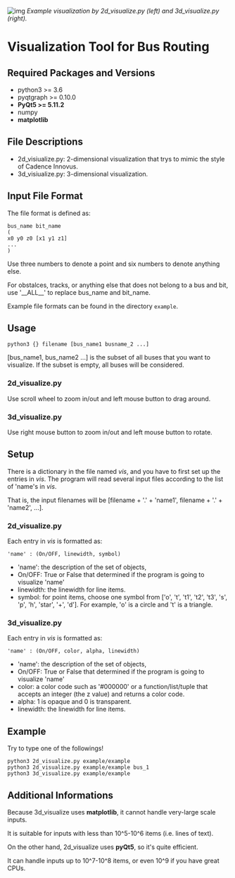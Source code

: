 ![img](https://github.com/Daikon-Sun/Routing-Visualization/raw/master/BR/BR.png)
*Example visualization by 2d_visualize.py (left) and 3d_visualize.py (right).*

# Visualization Tool for Bus Routing

## Required Packages and Versions
- python3 >= 3.6
- pyqtgraph >= 0.10.0
- **PyQt5 >= 5.11.2**
- numpy
- **matplotlib**

## File Descriptions
- 2d_visiualize.py: 2-dimensional visualization that trys to mimic the style of Cadence Innovus.
- 3d_visiualize.py: 3-dimensional visualization.

## Input File Format
The file format is defined as:
```
bus_name bit_name
(
x0 y0 z0 [x1 y1 z1]
...
)
```
Use three numbers to denote a point and six numbers to denote anything else.

For obstalces, tracks, or anything else that does not belong to a bus and bit,
use '\_\_ALL\_\_' to replace bus_name and bit_name.

Example file formats can be found in the directory `example`.

## Usage
```
python3 {} filename [bus_name1 busname_2 ...]
```
[bus_name1, bus_name2 ...] is the subset of all buses that you want to visualize.
If the subset is empty, all buses will be considered.

### 2d_visualize.py
Use scroll wheel to zoom in/out and left mouse button to drag around.

### 3d_visualize.py
Use right mouse button to zoom in/out and left mouse button to rotate.

## Setup
There is a dictionary in the file named *vis*, and you have to first set up the entries in *vis*.
The program will read several input files according to the list of 'name's in *vis*.

That is, the input filenames will be [filename + '.' + 'name1', filename + '.' + 'name2', ...].

### 2d_visualize.py
Each entry in *vis* is formatted as: 
```
'name' : (On/OFF, linewidth, symbol)
```
- 'name': the description of the set of objects,
- On/OFF: True or False that determined if the program is going to visualize 'name'
- linewidth: the linewidth for line items.
- symbol: for point items, choose one symbol from ['o', 't', 't1', 't2', 't3', 's', 'p', 'h', 'star', '+', 'd']. For example, 'o' is a circle and 't' is a triangle.

### 3d_visualize.py
Each entry in *vis* is formatted as: 
```
'name' : (On/OFF, color, alpha, linewidth)
```
- 'name': the description of the set of objects,
- On/OFF: True or False that determined if the program is going to visualize 'name'
- color: a color code such as '#000000' or a function/list/tuple that accepts an integer (the z value) and returns a color code.
- alpha: 1 is opaque and 0 is transparent.
- linewidth: the linewidth for line items.

## Example
Try to type one of the followings!
```
python3 2d_visualize.py example/example
python3 2d_visualize.py example/example bus_1
python3 3d_visualize.py example/example
```

## Additional Informations
Because 3d_visualize uses **matplotlib**, it cannot handle very-large scale inputs.

It is suitable for inputs with less than 10^5-10^6 items (i.e. lines of text).

On the other hand, 2d_visualize uses **pyQt5**, so it's quite efficient.

It can handle inputs up to 10^7-10^8 items, or even 10^9 if you have great CPUs.
